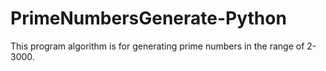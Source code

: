 # PrimeNumbersGenerate-Python

This program algorithm is for generating prime numbers in the range of 2-3000.
